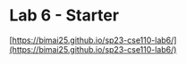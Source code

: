 # Lab 6 - Starter
[https://bimai25.github.io/sp23-cse110-lab6/](https://bimai25.github.io/sp23-cse110-lab6/)
